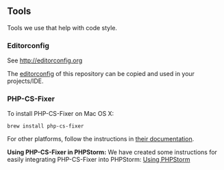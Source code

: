 ## Tools

Tools we use that help with code style.

### Editorconfig

See http://editorconfig.org

The [editorconfig](/.editorconfig) of this repository can be copied and used in your projects/IDE.


### PHP-CS-Fixer

To install PHP-CS-Fixer on Mac OS X:

```
brew install php-cs-fixer
```

For other platforms, follow the instructions in [their documentation](https://github.com/fabpot/PHP-CS-Fixer/blob/master/README.rst).

**Using PHP-CS-Fixer in PHPStorm:** We have created some instructions for easily integrating PHP-CS-Fixer into PHPStorm: [Using PHPStorm](04-using-phpstorm.md#php-cs-fixer)
